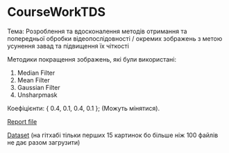 # CourseWorkTDS

Тема: Розроблення та вдосконалення методів отримання та попередньої обробки відеопослідовності / окремих зображень з метою усунення завад та підвищення їх чіткості

Методики покращення зображень, які були використані:
1. Median Filter
2. Mean Filter
3. Gaussian Filter
4. Unsharpmask

Коефіцієнти: { 0.4, 0.1, 0.4, 0.1 }; (Можуть мінятися).

[Report file](https://docs.google.com/document/d/1x7wE2nTvBCIIvFhQOYyrw_O6i7Nz8wK1/edit?usp=sharing&ouid=111441053122233073635&rtpof=true&sd=true)

[Dataset](https://www.kaggle.com/datasets/ahmadahmadzada/images2000) (на гітхабі тільки перших 15 картинок бо більше ніж 100 файлів не дає разом загрузити)
